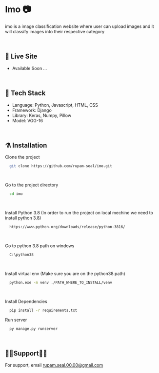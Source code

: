 # Imo 📷
<p>
imo is a image classification website where user can upload images and it will classify images into their respective category
</p>

<br>

## 🚨 Live Site

- Available Soon ...

<br>

## 🦾 Tech Stack

- Language: Python, Javascript, HTML, CSS
- Framework: Django
- Library: Keras, Numpy, Pillow
- Model: VGG-16

<br>

## ⚗️ Installation

Clone the project

```bash
  git clone https://github.com/rupam-seal/imo.git
```

<br>

Go to the project directory

```bash
  cd imo

```

<br>

Install Python 3.8 (In order to run the project on local mechine we need to install python 3.8)

```bash
  https://www.python.org/downloads/release/python-3816/

```

<br>

Go to python 3.8 path on windows

```bash
  C:\python38

```

<br>

Install virtual env (Make sure you are on the python38 path)

```bash
  python.exe -m venv ./PATH_WHERE_TO_INSTALL/venv

```

<br>

Install Dependencies

```bash
  pip install -r requirements.txt

```

Run server

```bash
  py manage.py runserver
```

<br>

## 💁‍♂️Support💁‍♀️

For support, email rupam.seal.00.00@gmail.com
